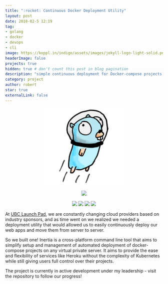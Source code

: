 ```yaml
---
title: ":rocket: Continuous Docker Deployment Utility"
layout: post
date: 2018-02-5 12:19
tag:
- golang
- docker
- devops
- cli
image: https://koppl.in/indigo/assets/images/jekyll-logo-light-solid.png
headerImage: false
projects: true
hidden: true # don't count this post in blog pagination
description: "simple continuous deployment for Docker-compose projects on any platform, from any platform"
category: project
author: robert
star: true
externalLink: false
---
```


<p align="center">
    <img src="/assets/images/projects/inertia-gopher-only.png" width="50%" />
</p>

<p align="center">
    <a href="https://github.com/ubclaunchpad/inertia">
        <img src="https://img.shields.io/badge/GitHub-inertia-blue.svg?style=for-the-badge" />
    </a>
</p>

<p align="center">
    <img src="https://img.shields.io/github/languages/top/ubclaunchpad/inertia.svg" />
    <img src="https://goreportcard.com/badge/github.com/ubclaunchpad/inertia" />
    <img src="https://img.shields.io/docker/pulls/ubclaunchpad/inertia.svg" />
    <img src="https://img.shields.io/github/release/ubclaunchpad/inertia.svg?colorB=green" />
</p>

At [UBC Launch Pad](http://www.ubclaunchpad.com), we are constantly changing cloud providers based on industry sponsors, and as time went on we realized we needed a deployment utility that would allowed us to easily continuously deploy our web apps and move them from server to server.

So we built one! Inertia is a cross-platform command line tool that aims to simplify setup and management of automated deployment of docker-compose projects on any virtual private server. It aims to provide the ease and flexibility of services like Heroku without the complexity of Kubernetes while still giving users full control over their projects.

The project is currently in active development under my leadership - visit the repository to follow our progress!
